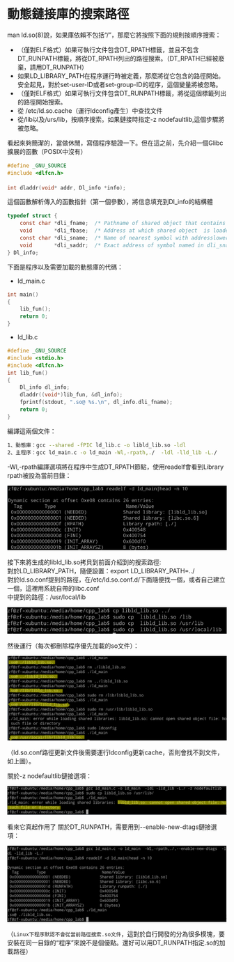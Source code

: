 # 動態鏈接庫的搜索路徑


man ld.so(8)說，如果庫依賴不包括“/”，那麼它將按照下面的規則按順序搜索：

- （僅對ELF格式）如果可執行文件包含DT_RPATH標籤，並且不包含DT_RUNPATH標籤，將從DT_RPATH列出的路徑搜索。（DT_RPATH已經被廢棄，請用DT_RUNPATH）
- 如果LD_LIBRARY_PATH在程序運行時被定義，那麼將從它包含的路徑開始。安全起見，對於set-user-ID或者set-group-ID的程序，這個變量將被忽略。
- （僅對ELF格式）如果可執行文件包含DT_RUNPATH標籤，將從這個標籤列出的路徑開始搜索。
- 從 /etc/ld.so.cache（運行ldconfig產生）中查找文件
- 從/lib以及/urs/lib，按順序搜索。如果鏈接時指定-z nodefaultlib,這個步驟將被忽略。

看起來夠簡潔的，當做休閒，寫個程序驗證一下。但在這之前，先介紹一個Glibc擴展的函數（POSIX中沒有）

```c
#define _GNU_SOURCE
#include <dlfcn.h>

int dladdr(void* addr, Dl_info *info);
```

這個函數解析傳入的函數指針（第一個參數），將信息填充到Dl_info的結構體

```c
typedef struct {
    const char *dli_fname;  /* Pathname of shared object that contains address */
    void       *dli_fbase;  /* Address at which shared object  is loaded */
    const char *dli_sname;  /* Name of nearest symbol with addresslower than addr */
    void       *dli_saddr;  /* Exact address of symbol named in dli_sname */
} Dl_info;
```


下面是程序以及需要加載的動態庫的代碼：

- ld_main.c

```c
int main()
{
	lib_fun();
	return 0;
}
```

- ld_lib.c

```c
#define _GNU_SOURCE
#include <stdio.h>
#include <dlfcn.h>
int lib_fun()
{
	Dl_info dl_info;
	dladdr((void*)lib_fun, &dl_info);
	fprintf(stdout, ".so@ %s.\n", dl_info.dli_fname);
	return 0;
}
```
編譯這兩個文件：
```sh
1、動態庫：gcc --shared -fPIC ld_lib.c -o libld_lib.so -ldl
2、主程序：gcc ld_main.c -o ld_main -Wl,-rpath,./  -ldl -lld_lib -L./
```
-Wl,-rpath編譯選項將在程序中生成DT_RPATH節點，使用readelf會看到Library rpath被設為當前目錄：

![](./images/20131105101102375)

接下來將生成的libld_lib.so拷貝到前面介紹到的搜索路徑:<br>
對於LD_LIBRARY_PATH，隨便設置：export LD_LIBRARY_PATH=../<br>
對於ld.so.conf提到的路徑，在/etc/ld.so.conf.d/下面隨便找一個，或者自己建立一個，這裡用系統自帶的libc.conf<br>
中提到的路徑：/usr/local/lib<br>

![](./images/20131105102103015)

然後運行（每次都刪除程序優先加載的so文件）：

![](./images/20131105102749656)

（ld.so.conf路徑更新文件後需要運行ldconfig更新cache，否則會找不到文件，如上圖）。

關於-z nodefaultlib鏈接選項：


![](./images/20131105103331156)

看來它真起作用了
關於DT_RUNPATH，需要用到--enable-new-dtags鏈接選項：

![](./images/20131105103810531)

（`Linux下程序默認不會從當前路徑搜索.so文件`，這對於自行開發的分為很多模塊，要安裝在同一目錄的“程序”來說不是個優點。還好可以用DT_RUNPATH指定.so的加載路徑）